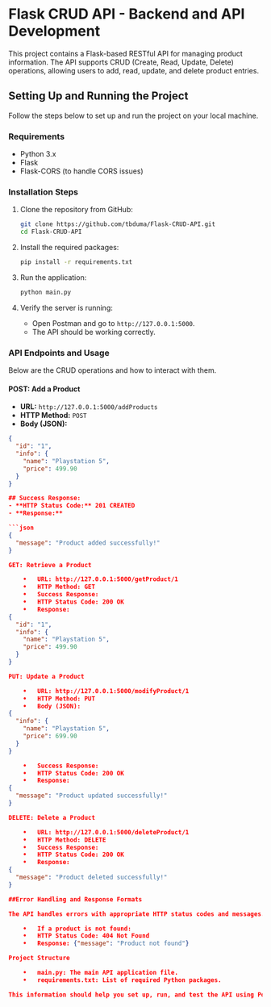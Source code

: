 # Flask CRUD API - Backend and API Development

This project contains a Flask-based RESTful API for managing product information. The API supports CRUD (Create, Read, Update, Delete) operations, allowing users to add, read, update, and delete product entries.

## Setting Up and Running the Project

Follow the steps below to set up and run the project on your local machine.

### Requirements

- Python 3.x
- Flask
- Flask-CORS (to handle CORS issues)

### Installation Steps

1. Clone the repository from GitHub:
    ```bash
    git clone https://github.com/tbduma/Flask-CRUD-API.git
    cd Flask-CRUD-API
    ```


2. Install the required packages:
    ```bash
    pip install -r requirements.txt
    
    ```

4. Run the application:
    ```bash
    python main.py
    ```

5. Verify the server is running:
   - Open Postman and go to `http://127.0.0.1:5000`.
   - The API should be working correctly.

### API Endpoints and Usage

Below are the CRUD operations and how to interact with them.

#### POST: Add a Product
- **URL:** `http://127.0.0.1:5000/addProducts`
- **HTTP Method:** `POST`
- **Body (JSON):**

```json
{
  "id": "1",
  "info": {
    "name": "Playstation 5",
    "price": 499.90
  }
}

## Success Response:
- **HTTP Status Code:** 201 CREATED
- **Response:**

```json
{
  "message": "Product added successfully!"
}

GET: Retrieve a Product

	•	URL: http://127.0.0.1:5000/getProduct/1
	•	HTTP Method: GET
	•	Success Response:
	•	HTTP Status Code: 200 OK
	•	Response:
{
  "id": "1",
  "info": {
    "name": "Playstation 5",
    "price": 499.90
  }
}

PUT: Update a Product

	•	URL: http://127.0.0.1:5000/modifyProduct/1
	•	HTTP Method: PUT
	•	Body (JSON):
{
  "info": {
    "name": "Playstation 5",
    "price": 699.90
  }
}

	•	Success Response:
	•	HTTP Status Code: 200 OK
	•	Response:
{
  "message": "Product updated successfully!"
}

DELETE: Delete a Product

	•	URL: http://127.0.0.1:5000/deleteProduct/1
	•	HTTP Method: DELETE
	•	Success Response:
	•	HTTP Status Code: 200 OK
	•	Response:
{
  "message": "Product deleted successfully!"
}

##Error Handling and Response Formats

The API handles errors with appropriate HTTP status codes and messages. For example:

	•	If a product is not found:
	•	HTTP Status Code: 404 Not Found
	•	Response: {"message": "Product not found"}

Project Structure

	•	main.py: The main API application file.
	•	requirements.txt: List of required Python packages.

This information should help you set up, run, and test the API using Postman.

